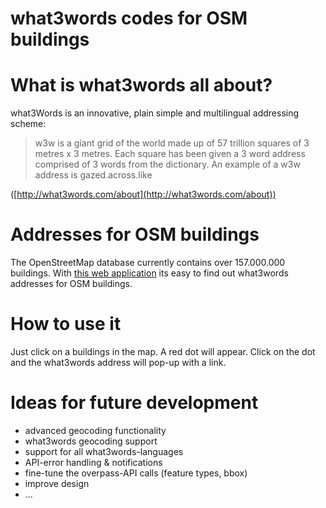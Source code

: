 what3words codes for OSM buildings
===================================

# What is what3words all about?

what3Words is an innovative, plain simple and multilingual addressing scheme:

> w3w is a giant grid of the world made up of 57 trillion squares of 3 metres x 3 metres. 
> Each square has been given a 3 word address comprised of 3 words from the dictionary. 
> An example of a w3w address is gazed.across.like

([http://what3words.com/about](http://what3words.com/about))


# Addresses for OSM buildings

The OpenStreetMap database currently contains over 157.000.000 buildings. With [this web application](https://spatialbitz.github.io/w3w4osm/) its easy to find out what3words addresses for OSM buildings. 

# How to use it

Just click on a buildings in the map. A red dot will appear. Click on the dot and the what3words address will pop-up with a link. 

# Ideas for future development 

* advanced geocoding functionality 
* what3words geocoding support
* support for all what3words-languages
* API-error handling &amp; notifications 
* fine-tune the overpass-API calls (feature types, bbox) 
* improve design 
* ... 